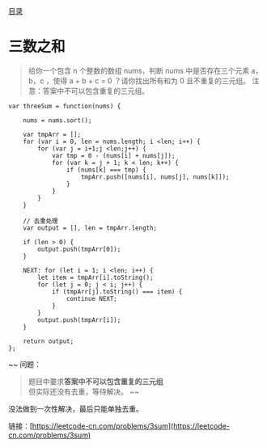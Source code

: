 [目录](./)
# 三数之和

> 给你一个包含 n 个整数的数组 nums，判断 nums 中是否存在三个元素 a，b，c ，使得 a + b + c = 0 ？请你找出所有和为 0 且不重复的三元组。
> 注意：答案中不可以包含重复的三元组。

```
var threeSum = function(nums) {

    nums = nums.sort();

    var tmpArr = [];
    for (var i = 0, len = nums.length; i <len; i++) {
        for (var j = i+1;j <len;j++) {
            var tmp = 0 - (nums[i] + nums[j]);
            for (var k = j + 1; k < len; k++) {
                if (nums[k] === tmp) {
                    tmpArr.push([nums[i], nums[j], nums[k]]);
                }
            }
        }
    }

	// 去重处理
    var output = [], len = tmpArr.length;

    if (len > 0) {
        output.push(tmpArr[0]);
    }

    NEXT: for (let i = 1; i <len; i++) {
        let item = tmpArr[i].toString();
        for (let j = 0; j < i; j++) {
            if (tmpArr[j].toString() === item) {
                continue NEXT;
            }
        }
        output.push(tmpArr[i]);
    }

    return output;
};
```

~~ 问题：
> 题目中要求**答案中不可以包含重复的三元组**  
> 但实际还没有去重，等待解决。
 ~~

没法做到一次性解决，最后只能单独去重。


链接：[https://leetcode-cn.com/problems/3sum](https://leetcode-cn.com/problems/3sum)